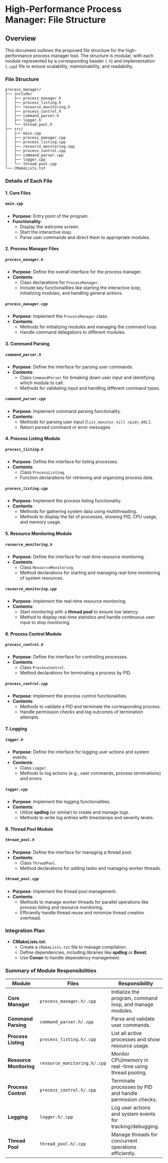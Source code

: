# High-Performance Process Manager: File Structure

## Overview
This document outlines the proposed file structure for the high-performance process manager tool. The structure is modular, with each module represented by a corresponding header (`.h`) and implementation (`.cpp`) file to ensure scalability, maintainability, and readability.

### File Structure
```
process_manager/
├── include/
│   ├── process_manager.h
│   ├── process_listing.h
│   ├── resource_monitoring.h
│   ├── process_control.h
│   ├── command_parser.h
│   ├── logger.h
│   └── thread_pool.h
├── src/
│   ├── main.cpp
│   ├── process_manager.cpp
│   ├── process_listing.cpp
│   ├── resource_monitoring.cpp
│   ├── process_control.cpp
│   ├── command_parser.cpp
│   ├── logger.cpp
│   └── thread_pool.cpp
└── CMakeLists.txt
```

### Details of Each File

#### **1. Core Files**
##### **`main.cpp`**
- **Purpose**: Entry point of the program.
- **Functionality**:
  - Display the welcome screen.
  - Start the interactive loop.
  - Parse user commands and direct them to appropriate modules.

#### **2. Process Manager Files**
##### **`process_manager.h`**
- **Purpose**: Define the overall interface for the process manager.
- **Contents**:
  - Class declarations for `ProcessManager`.
  - Include key functionalities like starting the interactive loop, initializing modules, and handling general actions.

##### **`process_manager.cpp`**
- **Purpose**: Implement the `ProcessManager` class.
- **Contents**:
  - Methods for initializing modules and managing the command loop.
  - Handle command delegations to different modules.

#### **3. Command Parsing**
##### **`command_parser.h`**
- **Purpose**: Define the interface for parsing user commands.
- **Contents**:
  - Class `CommandParser` for breaking down user input and identifying which module to call.
  - Methods for validating input and handling different command types.

##### **`command_parser.cpp`**
- **Purpose**: Implement command parsing functionality.
- **Contents**:
  - Methods for parsing user input (`list`, `monitor`, `kill <pid>`, etc.).
  - Return parsed command or error messages.

#### **4. Process Listing Module**
##### **`process_listing.h`**
- **Purpose**: Define the interface for listing processes.
- **Contents**:
  - Class `ProcessListing`.
  - Function declarations for retrieving and organizing process data.

##### **`process_listing.cpp`**
- **Purpose**: Implement the process listing functionality.
- **Contents**:
  - Methods for gathering system data using multithreading.
  - Methods to display the list of processes, showing PID, CPU usage, and memory usage.

#### **5. Resource Monitoring Module**
##### **`resource_monitoring.h`**
- **Purpose**: Define the interface for real-time resource monitoring.
- **Contents**:
  - Class `ResourceMonitoring`.
  - Method declarations for starting and managing real-time monitoring of system resources.

##### **`resource_monitoring.cpp`**
- **Purpose**: Implement the real-time resource monitoring.
- **Contents**:
  - Start monitoring with a **thread pool** to ensure low latency.
  - Method to display real-time statistics and handle continuous user input to stop monitoring.

#### **6. Process Control Module**
##### **`process_control.h`**
- **Purpose**: Define the interface for controlling processes.
- **Contents**:
  - Class `ProcessControl`.
  - Method declarations for terminating a process by PID.

##### **`process_control.cpp`**
- **Purpose**: Implement the process control functionalities.
- **Contents**:
  - Methods to validate a PID and terminate the corresponding process.
  - Handle permission checks and log outcomes of termination attempts.

#### **7. Logging**
##### **`logger.h`**
- **Purpose**: Define the interface for logging user actions and system events.
- **Contents**:
  - Class `Logger`.
  - Methods to log actions (e.g., user commands, process terminations) and errors.

##### **`logger.cpp`**
- **Purpose**: Implement the logging functionalities.
- **Contents**:
  - Utilize **spdlog** (or similar) to create and manage logs.
  - Methods to write log entries with timestamps and severity levels.

#### **8. Thread Pool Module**
##### **`thread_pool.h`**
- **Purpose**: Define the interface for managing a thread pool.
- **Contents**:
  - Class `ThreadPool`.
  - Method declarations for adding tasks and managing worker threads.

##### **`thread_pool.cpp`**
- **Purpose**: Implement the thread pool management.
- **Contents**:
  - Methods to manage worker threads for parallel operations like process listing and resource monitoring.
  - Efficiently handle thread reuse and minimize thread creation overhead.

### **Integration Plan**
- **CMakeLists.txt**:
  - Create a `CMakeLists.txt` file to manage compilation.
  - Define dependencies, including libraries like **spdlog** or **Boost**.
  - Use **Conan** to handle dependency management.

### **Summary of Module Responsibilities**
| **Module**             | **Files**                      | **Responsibility**                                       |
|------------------------|--------------------------------|----------------------------------------------------------|
| **Core Manager**       | `process_manager.h/.cpp`       | Initialize the program, command loop, and manage modules.|
| **Command Parsing**    | `command_parser.h/.cpp`        | Parse and validate user commands.                        |
| **Process Listing**    | `process_listing.h/.cpp`       | List all active processes and show resource usage.       |
| **Resource Monitoring**| `resource_monitoring.h/.cpp`   | Monitor CPU/memory in real-time using thread pooling.    |
| **Process Control**    | `process_control.h/.cpp`       | Terminate processes by PID and handle permission checks. |
| **Logging**            | `logger.h/.cpp`                | Log user actions and system events for tracking/debugging.|
| **Thread Pool**        | `thread_pool.h/.cpp`           | Manage threads for concurrent operations efficiently.    |


